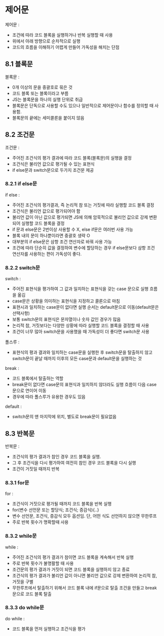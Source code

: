제어문
======
제어문 : 
 - 조건에 따라 코드 블록을 실행하거나 반복 실행할 때 사용
 - 위에서 아래 방향으로 순차적으로 실행
 - 코드의 흐름을 이해하기 어렵게 만들어 가독성을 해치는 단점

8.1 블록문
----------
블록문 :
 - 0개 이상의 문을 중괄호로 묶은 것
 - 코드 블록 또는 블록이라고 부름
 - JS는 블록문을 하나의 실행 단위로 취급
 - 블록문은 단독으로 사용할 수도 있으나 일반적으로 제어문이나 함수를 정의할 때 사용함.
 - 블록문의 끝에는 세미콜론을 붙이지 않음

8.2 조건문
----------
조건문 :
 - 주어진 조건식의 평가 결과에 따라 코드 블록(블록문)의 실행을 결정
 - 조건식은 불리언 값으로 평가될 수 있는 표현식
 - if else문과 switch문으로 두가지 조건문 제공

### 8.2.1 if else문
if else :
 - 주어진 조건식의 평가결과, 즉 논리적 참 또는 거짓에 따라 실행할 코드 블록 결정
 - 조건식은 불리언 값으로 평가되어야 함
 - 불리언 값이 아닌 값으로 평가되면 JS에 의해 암묵적으로 불리언 값으로 강제 변환되어 실행할 코드 블록을 결정
 - if 문과 else문은 2번이상 사용할 수 X, else if문은 여러번 사용 가능
 - 블록 내의 문이 하나뿐이라면 중괄호 생략 O
 - 대부분의 if else문은 삼항 조건 연산자로 바꿔 사용 가능
 - 조건에 따라 단순히 값을 결정하여 변수에 할당하는 경우 if else문보다 삼항 조건 연산자를 사용하는 편이 가독성이 좋다.

### 8.2.2 switch문
switch : 
 - 주어진 표현식을 평가하여 그 값과 일치하는 표현식을 갖는 case 문으로 실행 흐름을 옮김
 - case문은 상황을 의미하는 표현식을 지정하고 콜론으로 마침
 - 표현시과 일치하는 case문이 없다면 실행 순서는 default문으로 이동(default문은 선택사항)
 - 보통 switch문의 표현식은 문자열이나 숫자 값인 경우가 많음
 - 논리적 참, 거짓보다는 다양한 상황에 따라 실행할 코드 블록을 결정할 때 사용
 - 조건이 너무 많아 switch문을 사용했을 때 가독성이 더 좋다면 switch문 사용

폴스루 : 
 - 표현식의 평과 결과와 일치하는 case문을 실행한 후 switch문을 탈출하지 않고 switch문이 끝날 때까지 이후의 모든 case문과 default문을 실행하는 것
 
break :
 - 코드 블록에서 탈출하는 역할
 - break문이 없다면 case문의 표현식과 일치하지 않더라도 실행 흐름이 다음 case문으로 연이어 이동
 - 경우에 따라 폴스루가 유용한 경우도 있음

default : 
 - switch문의 맨 마지막에 위치, 별도로 break문이 필요없음

8.3 반복문
---------
반복문 : 
 - 조건식의 평가 결과가 참인 경우 코드 블록을 실행.
 - 그 후 조건식을 다시 평가하여 여전히 참인 경우 코드 블록을 다시 실행
 - 조건이 거짓일 때까지 반복

### 8.3.1 for문
for :
 - 조건식이 거짓으로 평가될 때까지 코드 블록을 반복 실행
 - for(변수 선언문 또는 할당식; 조건식; 증감식){..}
 - 변수 선언문, 조건식, 증감식 모두 옵션임. 단, 어떤 식도 선언하지 않으면 무한루프
 - 주로 반복 횟수가 명확할때 사용

### 8.3.2 while문
while : 
 - 주어진 조건식의 평가 결과가 참이면 코드 블록을 계속해서 반복 실행
 - 주로 반복 횟수가 불명활할 때 사용
 - 조건문의 평가 결과가 거짓이 되면 코드 블록을 실행하지 않고 종료
 - 조건식의 평가 결과가 불리언 값이 아니면 불리언 값으로 강제 변환하여 논리적 참, 거짓을 구별
 - 무한루프에서 탈출하기 위해서 코드 블록 내에 if문으로 탈출 조건을 만들고 break문으로 코드 블록 탈출

### 8.3.3 do while문
do while :
- 코드 블록을 먼저 실행하고 조건식을 평가

